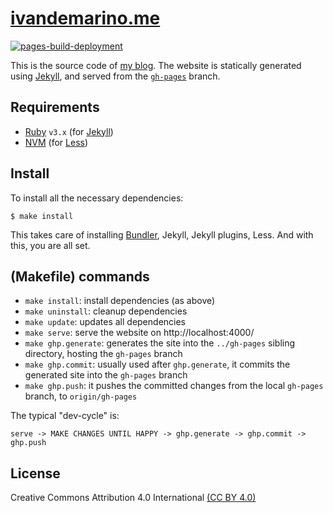 # [ivandemarino.me](https://ivandemarino.me)

[![pages-build-deployment](https://github.com/detro/detro.github.io/actions/workflows/pages/pages-build-deployment/badge.svg)](https://github.com/detro/detro.github.io/actions/workflows/pages/pages-build-deployment)

This is the source code of [my blog](https://ivandemarino.me). The website
is statically generated using [Jekyll](https://jekyllrb.com/), and served
from the [`gh-pages`](https://github.com/detro/detro.github.io/tree/gh-pages) branch.

## Requirements

* [Ruby](https://www.ruby-lang.org/en/) `v3.x` (for [Jekyll](https://jekyllrb.com/))
* [NVM](https://github.com/nvm-sh/nvm) (for [Less](https://lesscss.org/))

## Install

To install all the necessary dependencies:

```shell
$ make install
```

This takes care of installing [Bundler](https://bundler.io/),
Jekyll, Jekyll plugins, Less. And with this, you are all set.

## (Makefile) commands

* `make install`: install dependencies (as above)
* `make uninstall`: cleanup dependencies
* `make update`: updates all dependencies
* `make serve`: serve the website on http://localhost:4000/
* `make ghp.generate`: generates the site into the `../gh-pages` sibling directory, hosting the `gh-pages` branch
* `make ghp.commit`: usually used after `ghp.generate`, it commits the generated site into the `gh-pages` branch
* `make ghp.push`: it pushes the committed changes from the local `gh-pages` branch, to `origin/gh-pages`

The typical "dev-cycle" is:

```
serve -> MAKE CHANGES UNTIL HAPPY -> ghp.generate -> ghp.commit -> ghp.push
```

## License

Creative Commons Attribution 4.0 International [(CC BY 4.0)](./LICENSE)
